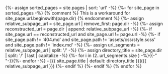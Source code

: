 {%- assign sorted_pages = site.pages | sort: 'url' -%}
{%- for site_page in sorted_pages -%}
  {% comment %} This is a workaround for site_page.url.beginswith(page.dir) {% endcomment %}
  {%- assign relative_subpage_url = site_page.url | remove_first: page.dir -%}
  {%- assign reconstructed_url = page.dir | append: relative_subpage_url -%}
  {%- if site_page.url == reconstructed_url and site_page.url != page.url -%}
    {%- if site_page.path != '404.md' and site_page.path != 'assets/css/style.scss' and site_page.path != 'index.md' -%}
      {%- assign url_segments = relative_subpage_url | split: '/' -%}
      {%- assign directory_title = site_page.dir | split: '/' | last | capitalize -%}
      {%- for i in (2..url_segments.size ) -%}{{-"    "-}}{%- endfor -%} - [{{ site_page.title | default: directory_title }}]({{ relative_subpage_url }})
    {%- endif %}
  {%- endif %}
{% endfor %}
